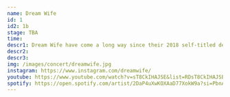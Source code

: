 ```yaml
---
name: Dream Wife
id: 1
id2: 1b
stage: TBA
time: 
descr1: Dream Wife have come a long way since their 2018 self-titled debut. Their last album, So When You Gonna... smashed the Official UK Top 20 album charts (the only indie album recorded and produced by all women at the time to do so). They've toured internationally, performing at festivals such as Lollapalooza (US), Laneway (AU), Summersonic (JP), Primavera (ES) and Pitchfork (FR) as well as opening for the Rolling Stones at Hyde Park, Garbage, and for The Kills, Sleigh Bells and Sunflower Bean across North America. Their music has appeared on numerous TV soundtracks and they’ve remixed tracks by Rina Sawayama, Nova Twins, Porridge Radio and more.
descr2: 
descr3: 
img: /images/concert/dreamwife.jpg
instagram: https://www.instagram.com/dreamwife/
youtube: https://www.youtube.com/watch?v=sT8CkIHAJSE&list=RDsT8CkIHAJSE
spotify: https://open.spotify.com/artist/2DaP4uXwKOXAaD77XokW9a?si=PbnALD8qQxegVAC3G1CKLg
---
```

    